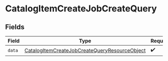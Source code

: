 # CatalogItemCreateJobCreateQuery


## Fields

| Field                                                                                                                     | Type                                                                                                                      | Required                                                                                                                  | Description                                                                                                               |
| ------------------------------------------------------------------------------------------------------------------------- | ------------------------------------------------------------------------------------------------------------------------- | ------------------------------------------------------------------------------------------------------------------------- | ------------------------------------------------------------------------------------------------------------------------- |
| `data`                                                                                                                    | [CatalogItemCreateJobCreateQueryResourceObject](../../models/components/CatalogItemCreateJobCreateQueryResourceObject.md) | :heavy_check_mark:                                                                                                        | N/A                                                                                                                       |